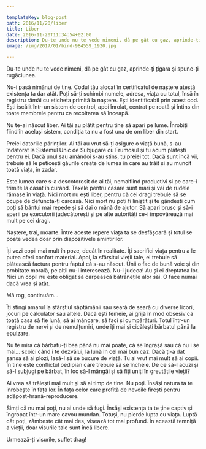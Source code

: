 ```yaml
---

templateKey: blog-post
path: 2016/11/20/liber
title: Liber
date: 2016-11-20T11:34:54+02:00
description: Du-te unde nu te vede nimeni, dă pe gât cu gaz, aprinde-ți țigara și spune-ți rugăciunea.Nu-i pasă nimănui de tine. Codul tău alocat în certificatul de naștere atestă existența ta dar atât
image: /img/2017/01/bird-984559_1920.jpg

---
```


Du-te unde nu te vede nimeni, dă pe gât cu gaz, aprinde-ți țigara și spune-ți rugăciunea.

Nu-i pasă nimănui de tine. Codul tău alocat în certificatul de naștere atestă existența ta dar atât. Poți să-ți schimbi numele, adresa, viața cu totul, însă în registru rămâi cu eticheta primită la naștere. Ești identificabil prin acest cod. Ești iscălit într-un sistem de control, apoi înrolat, centrat pe roată și întins din toate membrele pentru ca recoltarea să înceapă.

Nu te-ai născut liber. Ai tăi au plătit pentru tine să apari pe lume. Înrobiți fiind în același sistem, condiția ta nu a fost una de om liber din start.

Preiei datoriile părinților. Ai tăi au vrut să-ți asigure o viață bună, s-au îndatorat la Sistemul Unic de Subjugare cu Frumosul și tu acum plătești pentru ei. Dacă unul sau amândoi s-au stins, tu preiei tot. Dacă sunt încă vii, trebuie să le peticești găurile create de lumea în care au trăit și au muncit toată viața, în zadar. 

Este lumea care s-a descotorosit de ai tăi, nemaifiind productivi și pe care-i trimite la casat în curând. Taxele pentru casare sunt mari și vai de rudele rămase în viață. Nici mort nu ești liber, pentru că cei dragi trebuie să se ocupe de defuncta-ți carcasă. Nici mort nu poți fi liniștit și te gândești cum poți să bântui mai repede și să dai o mână de ajutor. Să apari brusc și să-i sperii pe executorii judecătorești și pe alte autorități ce-i împovărează mai mult pe cei dragi.

Naștere, trai, moarte. Între aceste repere viața ta se desfășoară și totul se poate vedea doar prin diapozitivele amintirilor. 

Îți vezi copii mai mult în poze, decât în realitate. Îți sacrifici viața pentru a le putea oferi confort material. Apoi, la sfârșitul vieții tale, ei trebuie să plătească factura pentru faptul că s-au născut. Unii o fac de bună voie și din probitate morală, pe alții nu-i interesează. Nu-i judeca! Au și ei dreptatea lor. Nici un copil nu este obligat să cârpească bătrânețile alor săi. O face numai dacă vrea și atât.

Mă rog, continuăm...

Îți stingi amarul la sfârștiul săptămânii sau seară de seară cu diverse licori, jocuri pe calculator sau altele. Dacă ești femeie, ai grijă în mod obsesiv ca toată casa să fie lună, să ai mâncare, să faci și cumpărături. Totul într-un registru de nervi și de nemulțumiri, unde îți mai și cicălești bărbatul până la epuizare. 

Nu te mira că bărbatu-ți bea până nu mai poate, că se îngrașă sau că nu i se mai... scoici când i te dezvălui, la lună în cel mai bun caz. Dacă ți-a dat șansa să ai plozi, lasă-l să se bucure de viață. Tu ai vrut mai mult să ai copii. În tine este conflictul oedipian care trebuie să se încheie. De ce să-l acuzi și să-l subjugi pe bărbat, în loc să-l mângâi și să fiți uniți în greutățile vieții?

Ai vrea să trăiești mai mult și să ai timp de tine. Nu poți. Însăși natura ta te inrobește în fața lor. În fața celor care profită de nevoile firești pentru adăpost-hrană-reproducere. 

Simți că nu mai poți, nu ai unde să fugi. Însăși existența ta te ține captiv și îngropat într-un mare cavou mundan. Totuși, nu pierde lupta cu viața. Luptă cât poți, zâmbește cât mai des, visează tot mai profund. În această temniță a vieții, doar visurile tale sunt încă libere.

Urmează-ți visurile, suflet drag!


